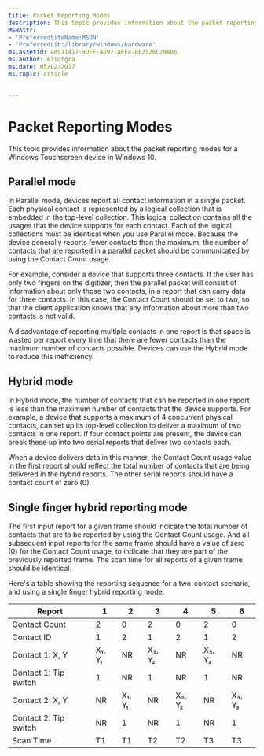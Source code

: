 ```yaml
---
title: Packet Reporting Modes
description: This topic provides information about the packet reporting modes for a Windows Touchscreen device in Windows 10.
MSHAttr:
- 'PreferredSiteName:MSDN'
- 'PreferredLib:/library/windows/hardware'
ms.assetid: 48911417-9DFF-4697-AFF4-8E2526C29A06
ms.author: eliotgra
ms.date: 05/02/2017
ms.topic: article


---
```


# Packet Reporting Modes


This topic provides information about the packet reporting modes for a Windows Touchscreen device in Windows 10.

## Parallel mode


In Parallel mode, devices report all contact information in a single packet. Each physical contact is represented by a logical collection that is embedded in the top-level collection. This logical collection contains all the usages that the device supports for each contact. Each of the logical collections must be identical when you use Parallel mode. Because the device generally reports fewer contacts than the maximum, the number of contacts that are reported in a parallel packet should be communicated by using the Contact Count usage.

For example, consider a device that supports three contacts. If the user has only two fingers on the digitizer, then the parallel packet will consist of information about only those two contacts, in a report that can carry data for three contacts. In this case, the Contact Count should be set to two, so that the client application knows that any information about more than two contacts is not valid.

A disadvantage of reporting multiple contacts in one report is that space is wasted per report every time that there are fewer contacts than the maximum number of contacts possible. Devices can use the Hybrid mode to reduce this inefficiency.

## Hybrid mode


In Hybrid mode, the number of contacts that can be reported in one report is less than the maximum number of contacts that the device supports. For example, a device that supports a maximum of 4 concurrent physical contacts, can set up its top-level collection to deliver a maximum of two contacts in one report. If four contact points are present, the device can break these up into two serial reports that deliver two contacts each.

When a device delivers data in this manner, the Contact Count usage value in the first report should reflect the total number of contacts that are being delivered in the hybrid reports. The other serial reports should have a contact count of zero (0).

## Single finger hybrid reporting mode


The first input report for a given frame should indicate the total number of contacts that are to be reported by using the Contact Count usage. And all subsequent input reports for the same frame should have a value of zero (0) for the Contact Count usage, to indicate that they are part of the previously reported frame. The scan time for all reports of a given frame should be identical.

Here's a table showing the reporting sequence for a two-contact scenario, and using a single finger hybrid reporting mode.

| Report                | 1      | 2      | 3      | 4      | 5      | 6      |
|-----------------------|--------|--------|--------|--------|--------|--------|
| Contact Count         | 2      | 0      | 2      | 0      | 2      | 0      |
| Contact ID            | 1      | 2      | 1      | 2      | 1      | 2      |
| Contact 1: X, Y       | X₁, Y₁ | NR     | X₂, Y₂ | NR     | X₃, Y₃ | NR     |
| Contact 1: Tip switch | 1      | NR     | 1      | NR     | 1      | NR     |
| Contact 2: X, Y       | NR     | X₁, Y₁ | NR     | X₂, Y₂ | NR     | X₃, Y₃ |
| Contact 2: Tip switch | NR     | 1      | NR     | 1      | NR     | 1      |
| Scan Time             | T1     | T1     | T2     | T2     | T3     | T3     |

 

 

 






